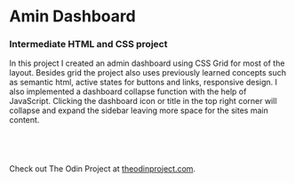 # Amin Dashboard

### Intermediate HTML and CSS project

In this project I created an admin dashboard using CSS Grid for most of the layout. Besides grid the project also uses previously learned concepts such as semantic html, active states for buttons and links, responsive design. 
I also implemented a dashboard collapse function with the help of JavaScript. Clicking the dashboard icon or title in the top right corner will collapse and expand the sidebar leaving more space for the sites main content.

<br>

# 

Check out The Odin Project at [theodinproject.com](theodinproject.com).